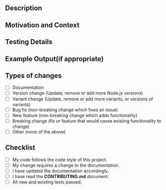 <!--
Provide a general summary of your changes in the Title above.
-->

## Description

<!--
Describe your changes in detail.
-->

## Motivation and Context

<!--
Why is this change required? What problem does it solve?
If it fixes an open issue, please link to the issue here.
-->

## Testing Details

<!--
Please describe in detail how you tested your changes. Include details of
your testing environment, and the tests you ran to see how your change
affects other areas of the code, etc.
-->

## Example Output(if appropriate)

## Types of changes

<!--
What types of changes does your code introduce? Put an `x` in all the boxes that apply.
-->

- [ ] Documentation
- [ ] Version change (Update, remove or add more Node.js versions)
- [ ] Variant change (Update, remove or add more variants, or versions of variants)
- [ ] Bug fix (non-breaking change which fixes an issue)
- [ ] New feature (non-breaking change which adds functionality)
- [ ] Breaking change (fix or feature that would cause existing functionality to change)
- [ ] Other (none of the above)

## Checklist

<!--
Go over all the following points, and put an `x` in all the boxes that apply.
If you're unsure about any of these, don't hesitate to ask. We're here to help!
-->

- [ ] My code follows the code style of this project.
- [ ] My change requires a change to the documentation.
- [ ] I have updated the documentation accordingly.
- [ ] I have read the **CONTRIBUTING.md** document.
- [ ] All new and existing tests passed.
